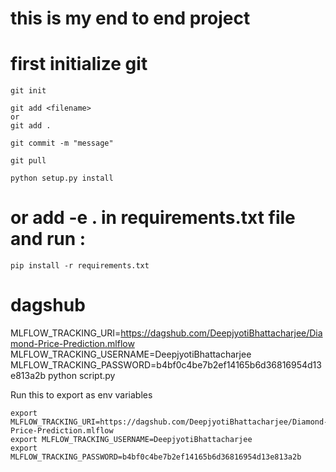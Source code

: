# this is my end to end project

# first initialize git


```
git init
```

```
git add <filename> 
or 
git add .
```

```
git commit -m "message"
```

```
git pull
```

```
python setup.py install
```

# or add -e . in requirements.txt file and  run : 
```
pip install -r requirements.txt

```

# dagshub

MLFLOW_TRACKING_URI=https://dagshub.com/DeepjyotiBhattacharjee/Diamond-Price-Prediction.mlflow 
MLFLOW_TRACKING_USERNAME=DeepjyotiBhattacharjee 
MLFLOW_TRACKING_PASSWORD=b4bf0c4be7b2ef14165b6d36816954d13e813a2b 
python script.py

Run this to export as env variables

```
export MLFLOW_TRACKING_URI=https://dagshub.com/DeepjyotiBhattacharjee/Diamond-Price-Prediction.mlflow 
export MLFLOW_TRACKING_USERNAME=DeepjyotiBhattacharjee 
export MLFLOW_TRACKING_PASSWORD=b4bf0c4be7b2ef14165b6d36816954d13e813a2b 
```